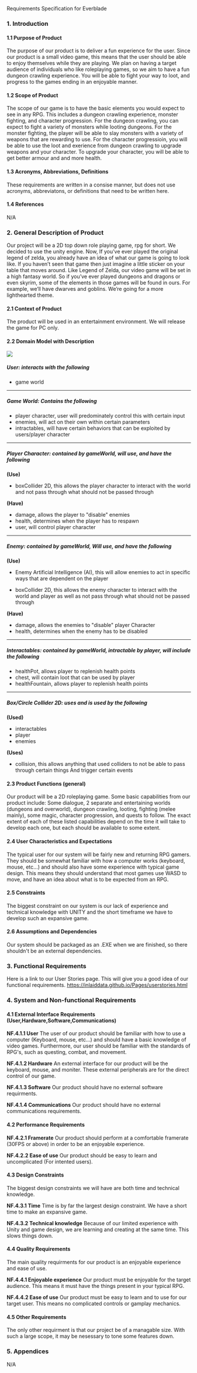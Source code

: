 Requirements Specification for Everblade

<h3>1. Introduction</h3>

<h4>1.1 Purpose of Product</h4>

The purpose of our product is to deliver a fun experience for the user. Since our product is a small video game,
this means that the user should be able to enjoy themselves while they are playing. We plan on having a 
target audience of individuals who like roleplaying games, so we aim to have a fun dungeon crawling experience.
You will be able to fight your way to loot, and progress to the games ending in an enjoyable manner.

<h4>1.2 Scope of Product</h4>

The scope of our game is to have the basic elements you would expect to see in any RPG. This includes a dungeon crawling experience,
monster fighting, and character progression. For the dungeon crawling, you can expect to fight a variety of monsters while 
looting dungeons. For the monster fighting, the player will be able to slay monsters with a variety of weapons that are rewarding to use.
For the character progressioin, you will be able to use the loot and exerience from dungeon crawling to upgrade weapons and your character.
To upgrade your character, you will be able to get better armour and and more health.

<h4>1.3 Acronyms, Abbreviations, Definitions</h4>
These requirements are written in a consise manner, but does not use acronyms, abbreviatons, or definitions that need to be written here.

<h4>1.4 References</h4>
N/A

<h3>2. General Description of Product</h3>

Our project will be a 2D top down role playing game, rpg for short.  We decided to use the unity engine. Now, If you’ve ever played the original legend of zelda, you already have an idea of what our game is 
going to look like. If you haven’t seen that game then just imagine a little sticker on your table that moves around. Like Legend of Zelda, our video game will be set in a high fantasy world. 
So if you’ve ever played dungeons and dragons or even skyrim, some of the elements in those games will be found in ours. For example, we’ll have dwarves and goblins. 
We’re going for a more lighthearted theme.

<h4>2.1 Context of Product</h4>

The product will be used in an entertainment environment. We will release the game for PC only.

<h4>2.2 Domain Model with Description</h4>

<img src="imgs/domain_model.jpg">
<h5>User: interacts with the following</h5>

- game world

----------------------------------------------------------------------------------------------------

<h5>Game World: Contains the following </h5>

- player character, user will predominately control this with certain input
- enemies, will act on their own within certain parameters
- intractables, will have certain behaviors that can be exploited by users/player character

----------------------------------------------------------------------------------------------------


<h5>Player Character: contained by gameWorld, will use, and have the following</h5>

<b>(Use)</b>

- boxCollider 2D, this allows the player character to interact with the world and not pass through 
  what should not be passed through 

<b>(Have)</b>

- damage, allows the player to "disable" enemies 
- health, determines when the player has to respawn
- user, will control player character 

----------------------------------------------------------------------------------------------------


<h5>Enemy: contained by gameWorld, Will use, and have the following </h5>

<b>(Use)</b>

- Enemy Artificial Intelligence (AI), this will allow enemies to act in specific ways that are
  dependent on the player 

- boxCollider 2D, this allows the enemy character to interact with the world and player as well as
  not pass through what should not be passed through 

<b>(Have)</b>

- damage, allows the enemies to "disable" player Character 
- health, determines when the enemy has to be disabled

----------------------------------------------------------------------------------------------------


<h5>Interactables: contained by gameWorld, intractable by player, will include the following</h5>

- healthPot, allows player to replenish health points
- chest, will contain loot that can be used by player 
- healthFountain, allows player to replenish health points

----------------------------------------------------------------------------------------------------

<h5>Box/Circle Collider 2D: uses and is used by the following </h5>

<b>(Used)</b>

- interactables
- player 
- enemies

<b>(Uses)</b>

- collision, this allows anything that used colliders to not be able to pass through certain things
  And trigger certain events 

<h4>2.3 Product Functions (general)</h4>

Our product will be a 2D roleplaying game. Some basic capabilities from our product include: Some dialogue, 2 separate and entertaining worlds (dungeons and overworld),
dungeon crawling, looting, fighting (melee mainly), some magic, character progression, and quests to follow. The exact extent of each of these listed
capabilities depend on the time it will take to develop each one, but each should be available to some extent.

<h4>2.4 User Characteristics and Expectations</h4>

The typical user for our system will be fairly new and returning RPG gamers. They should be somewhat familiar with how a computer works (keyboard, mouse, etc...) and should
also have some experience with typical game design. This means they should understand that most games use WASD to move, and have an idea about
what is to be expected from an RPG. 

<h4>2.5 Constraints</h4>

The biggest constraint on our system is our lack of experience and technical knowledge with UNITY and the short timeframe we have to develop such 
an expansive game. 

<h4>2.6 Assumptions and Dependencies</h4>

Our system should be packaged as an .EXE when we are finished, so there shouldn't be an external dependencies.

<h3>3. Functional Requirements</h3>

Here is a link to our User Stories page. This will give you a good idea of our functional requirements.
https://inlaiddata.github.io/Pages/userstories.html

<h3>4. System and Non-functional Requirements</h3>

<h4>4.1 External Interface Requirements (User,Hardware,Software,Communications)</h4>

<b>NF.4.1.1 User</b>
The user of our product should be familiar with how to use a computer (Keyboard, mouse, etc...) and should have a
basic knowledge of video games. Furthermore, our user should be familiar with the standards of RPG's, such as 
questing, combat, and movement.

<b>NF.4.1.2 Hardware</b>
An external interface for our product will be the keyboard, mouse, and moniter. These external peripherals are for
the direct control of our game.

<b>NF.4.1.3 Software</b>
Our product should have no external software requirments.

<b>NF.4.1.4 Communications</b>
Our product should have no external communications requirements.

<h4>4.2 Performance Requirements</h4>

<b>NF.4.2.1 Framerate</b>
Our product should perform at a comfortable framerate (30FPS or above) in order to be an enjoyable experience.

<b>NF.4.2.2 Ease of use</b>
Our product should be easy to learn and uncomplicated (For intented users).

<h4>4.3 Design Constraints</h4>

The biggest design constraints we will have are both time and technical knowledge.

<b>NF.4.3.1 Time</b>
Time is by far the largest design constraint. We have a short time to make an expansive game.

<b>NF.4.3.2 Technical knowledge</b>
Because of our limited experience with Unity and game design, we are learning and creating at the same time.
This slows things down.

<h4>4.4 Quality Requirements</h4>
The main quality requirments for our product is an enjoyable experience and ease of use.

<b>NF.4.4.1 Enjoyable experience</b>
Our product must be enjoyable for the target audience. This means it must have the things present in your typical RPG.

<b>NF.4.4.2 Ease of use</b>
Our product must be easy to learn and to use for our target user. This means no complicated controls or gamplay mechanics.

<h4>4.5 Other Requirements</h4>
The only other requirment is that our project be of a managable size. With such a large scope, it may be nesessary to tone some features down.

<h3>5. Appendices</h3>
N/A
